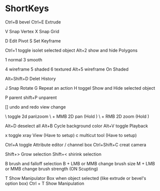 # ShortKeys

Ctrl+B   bevel
Ctrl+E    Extrude

V   Snap Vertex
X   Snap Grid

D   Edit Pivot
S   Set Keyframe

Ctrl+1    toggle isolet selected object
Alt+2   show and hide Polygons

1   normal
3   smooth

4   wireframe
5   shaded
6   textured
Alt+5   wireframe On Shaded


Alt+Shift+D   Delet History

J   Snap Rotate
G   Repeat an action
H   toggel Show and Hide selected object

P   parent
shift+P   unparent

[]    undo and redo view change

\     toggle 2d pan\zoom
\ + MMB   2D pan (Hold \)
\ + RMB   2D zoom (Hold \)

Alt+D   deselect all
Alt+B   Cycle background color
Alt+V   toggle Playback

x     toggle xray View (Have to setup)
c     multicut tool (Have to setup)

Ctrl+A    toggle Attribute editor / channel box
Ctrl+Shift+C    creat camera

Shift+>   Grow selection
Shift+<   shirink selection


B   brush and falloff selection
B + LMB or MMB   change brush size
M + LMB or MMB   change brush strength (ON Scupting)


T   Show Manipulator Box when object selected (like extrude or bevel's option box)
Ctrl + T    Show Manipulation
